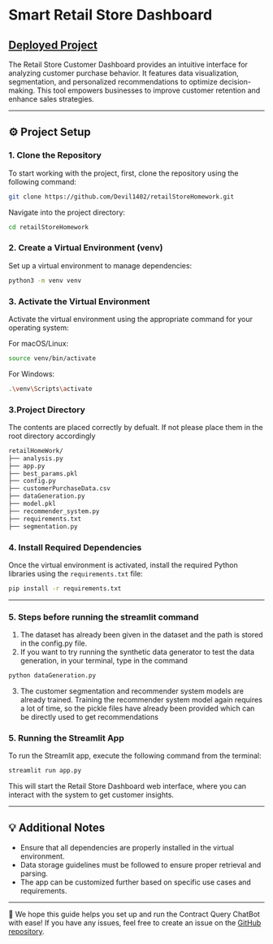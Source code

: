 
# Smart Retail Store Dashboard 
## [Deployed Project](https://retailstore.streamlit.app)

The Retail Store Customer Dashboard provides an intuitive interface for analyzing customer purchase behavior. It features data visualization, segmentation, and personalized recommendations to optimize decision-making. This tool empowers businesses to improve customer retention and enhance sales strategies.

---



## ⚙️ Project Setup

### 1. Clone the Repository
To start working with the project, first, clone the repository using the following command:

```bash
git clone https://github.com/Devil1402/retailStoreHomework.git
```

Navigate into the project directory:

```bash
cd retailStoreHomework
```

### 2. Create a Virtual Environment (venv)
Set up a virtual environment to manage dependencies:

```bash
python3 -m venv venv
```

### 3. Activate the Virtual Environment
Activate the virtual environment using the appropriate command for your operating system:

For macOS/Linux:

```bash
source venv/bin/activate
```

For Windows:

```bash
.\venv\Scripts\activate
```

### 3.Project Directory
The contents are placed correctly by defualt. If not please place them in the root directory accordingly

```bash
retailHomeWork/
├── analysis.py
├── app.py
├── best_params.pkl
├── config.py
├── customerPurchaseData.csv
├── dataGeneration.py
├── model.pkl
├── recommender_system.py
├── requirements.txt
├── segmentation.py
```

### 4. Install Required Dependencies
Once the virtual environment is activated, install the required Python libraries using the `requirements.txt` file:

```bash
pip install -r requirements.txt
```

---

### 5. Steps before running the streamlit command
1. The dataset has already been given in the dataset and the path is stored in the config.py file.
2. If you want to try running the synthetic data generator to test the data generation, in your terminal, type in the command
```bash
python dataGeneration.py
```
3. The customer segmentation and recommender system models are already trained. Training the recommender system model again requires a lot of time, so the pickle files have already been provided which can be directly used to get recommendations


### 5. Running the Streamlit App
To run the Streamlit app, execute the following command from the terminal:

```bash
streamlit run app.py
```

This will start the Retail Store Dashboard web interface, where you can interact with the system to get customer insights.

---

## 💡 Additional Notes
- Ensure that all dependencies are properly installed in the virtual environment.
- Data storage guidelines must be followed to ensure proper retrieval and parsing.
- The app can be customized further based on specific use cases and requirements.

---

🌟 We hope this guide helps you set up and run the Contract Query ChatBot with ease! If you have any issues, feel free to create an issue on the [GitHub repository](https://github.com/Devil1402/retailStoreHomework/issues).
